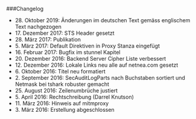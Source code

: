 ###Changelog

* 28\. Oktober 2019: Änderungen im deutschen Text gemäss englischem Text nachgezogen
* 17\. Dezember 2017: STS Header gesetzt
* 28\. März 2017: Publikation
* 5\. März 2017: Default Direktiven in Proxy Stanza eingefügt
* 16\. Februar 2017: Bugfix im stunnel Kapitel
* 20\. Dezember 2016: Backend Server Cipher Liste verbessert
* 12\. Dezember 2016: Lokale Links neu alle auf netnea.com gesetzt
* 6\. Oktober 2016: Titel neu formatiert
* 2\. September 2016: SecAuditLogParts nach Buchstaben sortiert und Netmask bei tshark robuster gemacht
* 25\. August 2016: Zeilenumbrüche justiert
* 5\. April 2016: Rechtschreibung (Darrel Knutson)
* 11\. März 2016: Hinweis auf mitmproxy
* 3\. März 2016: Erstellung abgeschlossen  

